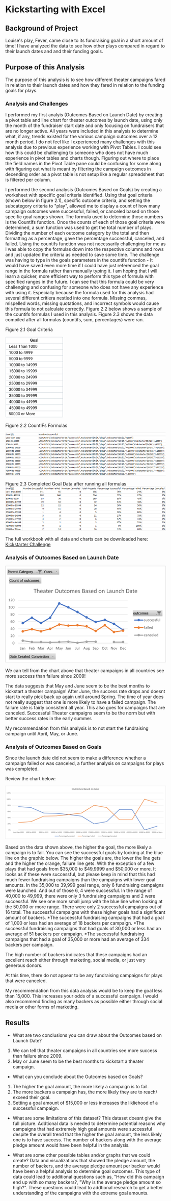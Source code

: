# Kickstarting with Excel

## Background of Project
Louise's play, Fever, came close to its fundraising goal in a short amount of time! I have analyzed the data to see how other plays compared in regard to their launch dates and and their funding goals.

##  Purpose of this Analysis
The purpose of this analysis is to see how different theater campaigns fared in relation to their launch dates and how they fared in relation to the funding goals for plays.

### Analysis and Challenges

I performed my first analyis (Outcomes Based on Launch Date) by creating a pivot table and line chart for theater outcomes by launch date, using only the month of the fundraiser start date and only focusing on fundraisers that are no longer active. All years were included in this analysis to determine what, if any, trends existed for the various campaign outcomes over a 12 month period. I do not feel like I experienced many challenges with this analysis due to previous experience working with Pivot Tables. I could see how this could be challenging to someone who does not have much experience in pivot tables and charts though. Figuring out where to place the field names in the Pivot Table pane could be confusing for some along with figuring out what is meant by filtering the campaign outcomes in decending order as a pivot table is not setup like a regular spreadsheet that is filtered per column. 

I performed the second analysis (Outcomes Based on Goals) by creating a worksheet with specific goal criteria identified. Using that goal criteria (shown below in figure 2.1), specific outcome criteria, and setting the subcategory criteria to "play", allowed me to display a count of how many campaign outcomes were successful, failed, or canceled based on those specific goal ranges shown. The formula used to determine those numbers is the CountIfs function. Once the counts of each of those goal criteria were determined, a sum function was used to get the total number of plays. Dividing the number of each outcome category by the total and then formatting as a percentage, gave the percentage successful, canceled, and failed. 
Using the countifs function was not necessarily challenging for me as I was able to copy the formulas down into the respective columns and rows and just updated the criteria as needed to save some time. The challenge was having to type in the goals parameters in the countifs function - It would have saved even more time if I could have just referenced the goal range in the formula rather than manually typing it. I am hoping that I will learn a quicker, more efficient way to perform this type of formula with specified ranges in the future. I can see that this formula could be very challenging and confusing for someone who does not have any experience with using it. Especially because the formula used for this analysis had several different critiera nestled into one formula. Missing commas, mispelled words, missing quotations, and incorrect symbols would cause this formula to not calculate correctly. Figure 2.2 below shows a sample of the countifs formulas I used in this analysis. Figure 2.3 shows the data compiled after all formulas (countifs, sum, percentages) were ran.

Figure 2.1 Goal Criteria

![Goal Criteria](Goal-criteria.png)

Figure 2.2 CountIFs Formulas

![CountIF's Formulas](countifs_formulas.png)

Figure 2.3 Completed Goal Data after running all formulas
![Completed Goal Data](Goal_DataCounts.png)

The full workbook with all data and charts can be downloaded here:
[Kickstarter Challenge](https://github.com/Kcav18/kickstarter-analysis/blob/Module-1-Challenge/Kickstarter_Challenge.xlsx) 

### Analysis of Outcomes Based on Launch Date

![Outcomes Based on Launch Date](Theater_Outcomes_vs_Launch.png)

We can tell from the chart above that theater campaigns in all countries see more success than failure since 2009!

The data suggests that May and June seem to be the best months to kickstart a theater campaign! After June, the success rate drops and doesnt start to really pick back up again until around Spring. The time of year does not really suggest that one is more likely to have a failed campaign. The failure rate is fairly consistent all year. This also goes for campaigns that are canceled. Successful Theater campaigns seem to be the norm but with better success rates in the early summer.

My recommendation from this analysis is to not start the fundraising campaign until April, May, or June.

### Analysis of Outcomes Based on Goals

Since the launch date did not seem to make a difference whether a campaign failed or was canceled, a further analysis on campaigns for plays was completed.

Review the chart below:

![Outcomes vs Goals](Outcomes_vs_Goals.png)

Based on the data shown above, the higher the goal, the more likely a campaign is to fail. You can see the successful goals by looking at the blue line on the graphic below. The higher the goals are, the lower the line gets and the higher the orange, failure line gets. With the exception of a few plays that had goals from $35,000 to $49,9999 and $50,000 or more. It looks as if these were successful, but please keep in mind that this had much fewer fundraising campaigns than the campaigns with lower goal amounts. In the 35,000 to 39,999 goal range, only 6 fundraising campaigns were launched. And out of those 6, 4 were successful. In the range of 40,000 to 49,999, there were only 3 fundraising campaigns and 2 were successful. We see one more small jump with the blue line when looking at the 50,000 or more range. There were only 2 successful campaigns out of 16 total. The successful campaigns with these higher goals had a significant amount of backers. 
*The successful fundraising campaigns that had a goal of 1,000 or less had an average of 18 backers per campaign. 
*The successful fundraising campaigns that had goals of 30,000 or less had an average of 51 backers per campaign. 
*The successful fundraising campaigns that had a goal of 35,000 or more had an average of 334 backers per campaign.
 
The high number of backers indicates that these campaigns had an excellent reach either through marketing, social media, or just very generous donors.

At this time, there do not appear to be any fundraising campaigns for plays that were canceled. 

My recommendation from this data analysis would be to keep the goal less than 15,000. This increases your odds of a successful campaign. I would also recommend 
finding as many backers as possible either through social media or other forms of marketing.


## Results

- What are two conclusions you can draw about the Outcomes based on Launch Date?
1. We can tell that theater campaigns in all countries see more success than failure since 2009.
2. May or June seem to be the best months to kickstart a theater campaign.

- What can you conclude about the Outcomes based on Goals?
1. The higher the goal amount, the more likely a campaign is to fail. 
2. The more backers a campaign has, the more likely they are to reach/ exceed their goal.
3. Setting a goal amount of $15,000 or less increases the likliehood of a successful campaign.

- What are some limitations of this dataset? This dataset doesnt give the full picture. Addtional data is needed to determine potential reasons why campaigns that had extremely high goal amounts were successful despite the overall trend that the higher the goal amount, the less likely one is to have success. The number of backers along with the average pledge amount would have been helpful in the analysis.

- What are some other possible tables and/or graphs that we could create? 
Data and visualizations that showed the pledge amount, the number of backers, and the average pledge amount per backer would have been a helpful analysis to determine goal outcomes. This type of data could lead to additional questions such as, "How did this campaign end up with so many backers?, "Why is the average pledge amount so high?". These questions could lead to addtional research to get a better understanding of the campaigns with the extreme goal amounts.
